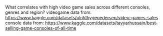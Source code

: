 What correlates with high video game sales across different consoles, genres and region?
videogame data from: https://www.kaggle.com/datasets/ulrikthygepedersen/video-games-sales
console data from: https://www.kaggle.com/datasets/tayyarhussain/best-selling-game-consoles-of-all-time